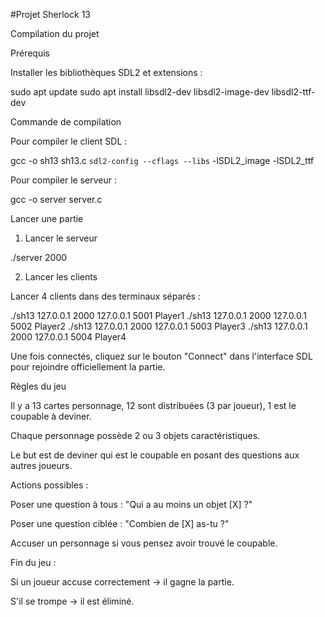 #Projet Sherlock 13

Compilation du projet

Prérequis

Installer les bibliothèques SDL2 et extensions :

sudo apt update
sudo apt install libsdl2-dev libsdl2-image-dev libsdl2-ttf-dev

Commande de compilation

Pour compiler le client SDL :

gcc -o sh13 sh13.c `sdl2-config --cflags --libs` -lSDL2_image -lSDL2_ttf

Pour compiler le serveur :

gcc -o server server.c

Lancer une partie

1. Lancer le serveur

./server 2000

2. Lancer les clients

Lancer 4 clients dans des terminaux séparés :

./sh13 127.0.0.1 2000 127.0.0.1 5001 Player1
./sh13 127.0.0.1 2000 127.0.0.1 5002 Player2
./sh13 127.0.0.1 2000 127.0.0.1 5003 Player3
./sh13 127.0.0.1 2000 127.0.0.1 5004 Player4

Une fois connectés, cliquez sur le bouton "Connect" dans l'interface SDL pour rejoindre officiellement la partie.

Règles du jeu

Il y a 13 cartes personnage, 12 sont distribuées (3 par joueur), 1 est le coupable à deviner.

Chaque personnage possède 2 ou 3 objets caractéristiques.

Le but est de deviner qui est le coupable en posant des questions aux autres joueurs.

Actions possibles :

Poser une question à tous : "Qui a au moins un objet [X] ?"

Poser une question ciblée : "Combien de [X] as-tu ?"

Accuser un personnage si vous pensez avoir trouvé le coupable.

Fin du jeu :

Si un joueur accuse correctement → il gagne la partie.

S'il se trompe → il est éliminé.